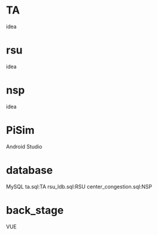 # TA
idea
# rsu
idea
# nsp
idea
# PiSim
Android Studio

# database
MySQL
ta.sql:TA
rsu_ldb.sql:RSU
center_congestion.sql:NSP

# back_stage
VUE
